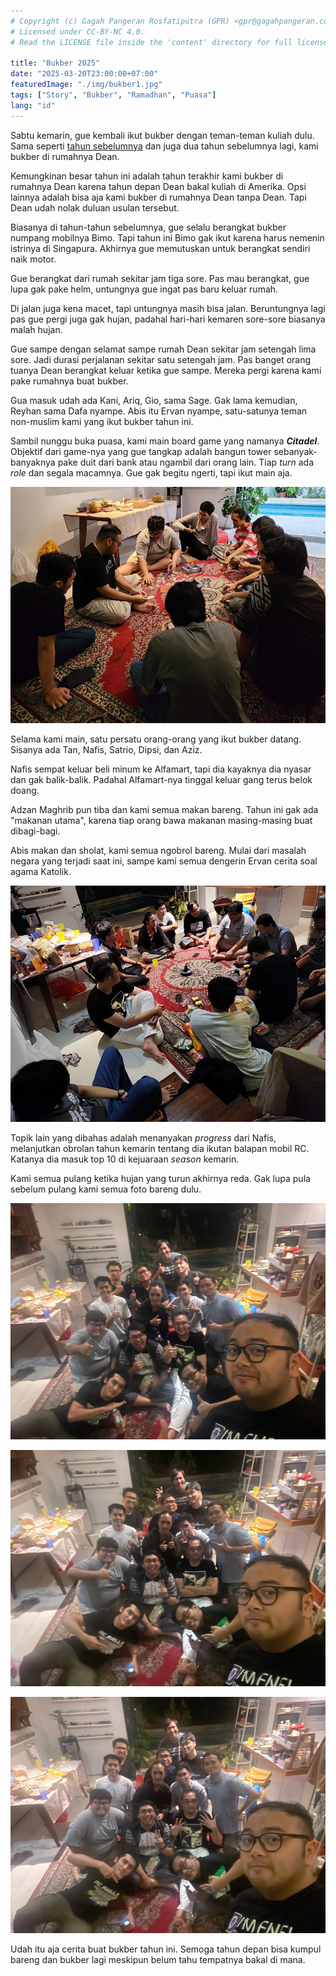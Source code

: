```yaml
---
# Copyright (c) Gagah Pangeran Rosfatiputra (GPR) <gpr@gagahpangeran.com>.
# Licensed under CC-BY-NC 4.0.
# Read the LICENSE file inside the 'content' directory for full license text.

title: "Bukber 2025"
date: "2025-03-20T23:00:00+07:00"
featuredImage: "./img/bukber1.jpg"
tags: ["Story", "Bukber", "Ramadhan", "Puasa"]
lang: "id"
---
```


Sabtu kemarin, gue kembali ikut bukber dengan teman-teman kuliah dulu. Sama
seperti [tahun sebelumnya][bukber2024] dan juga dua tahun sebelumnya lagi, kami
bukber di rumahnya Dean.

<!-- excerpt -->

Kemungkinan besar tahun ini adalah tahun terakhir kami bukber di rumahnya Dean
karena tahun depan Dean bakal kuliah di Amerika. Opsi lainnya adalah bisa aja
kami bukber di rumahnya Dean tanpa Dean. Tapi Dean udah nolak duluan usulan
tersebut.

Biasanya di tahun-tahun sebelumnya, gue selalu berangkat bukber numpang mobilnya
Bimo. Tapi tahun ini Bimo gak ikut karena harus nemenin istrinya di Singapura.
Akhirnya gue memutuskan untuk berangkat sendiri naik motor.

Gue berangkat dari rumah sekitar jam tiga sore. Pas mau berangkat, gue lupa gak
pake helm, untungnya gue ingat pas baru keluar rumah.

Di jalan juga kena macet, tapi untungnya masih bisa jalan. Beruntungnya lagi pas
gue pergi juga gak hujan, padahal hari-hari kemaren sore-sore biasanya malah
hujan.

Gue sampe dengan selamat sampe rumah Dean sekitar jam setengah lima sore. Jadi
durasi perjalanan sekitar satu setengah jam. Pas banget orang tuanya Dean
berangkat keluar ketika gue sampe. Mereka pergi karena kami pake rumahnya buat
bukber.

Gua masuk udah ada Kani, Ariq, Gio, sama Sage. Gak lama kemudian, Reyhan sama
Dafa nyampe. Abis itu Ervan nyampe, satu-satunya teman non-muslim kami yang ikut
bukber tahun ini.

Sambil nunggu buka puasa, kami main board game yang namanya _**Citadel**_.
Objektif dari game-nya yang gue tangkap adalah bangun tower sebanyak-banyaknya
pake duit dari bank atau ngambil dari orang lain. Tiap _turn_ ada _role_ dan
segala macamnya. Gue gak begitu ngerti, tapi ikut main aja.

![Bermain Citadel](./img/bukber-main.jpg "Bermain board game Citadel")

Selama kami main, satu persatu orang-orang yang ikut bukber datang. Sisanya ada
Tan, Nafis, Satrio, Dipsi, dan Aziz.

Nafis sempat keluar beli minum ke Alfamart, tapi dia kayaknya dia nyasar dan gak
balik-balik. Padahal Alfamart-nya tinggal keluar gang terus belok doang.

Adzan Maghrib pun tiba dan kami semua makan bareng. Tahun ini gak ada "makanan
utama", karena tiap orang bawa makanan masing-masing buat dibagi-bagi.

Abis makan dan sholat, kami semua ngobrol bareng. Mulai dari masalah negara yang
terjadi saat ini, sampe kami semua dengerin Ervan cerita soal agama Katolik.

![Ngobrol Bersama](./img/bukber-ngobrol.jpg "Ngobrol bareng setelah berbuka puasa")

Topik lain yang dibahas adalah menanyakan _progress_ dari Nafis, melanjutkan
obrolan tahun kemarin tentang dia ikutan balapan mobil RC. Katanya dia masuk top
10 di kejuaraan _season_ kemarin.

Kami semua pulang ketika hujan yang turun akhirnya reda. Gak lupa pula sebelum
pulang kami semua foto bareng dulu.

![Foto Bareng 1](./img/bukber1.jpg "Bergaya jempol untuk Indonesia yang lebih baik")

![Foto Bareng 2](./img/bukber2.jpg "Tangan berusaha untuk tidak mengandung unsur politik")

![Foto Bareng 3](./img/bukber3.jpg "Gak tahu lagi mau bergaya apa")

Udah itu aja cerita buat bukber tahun ini. Semoga tahun depan bisa kumpul bareng
dan bukber lagi meskipun belum tahu tempatnya bakal di mana.

[bukber2024]: /blog/bukber-2024/
